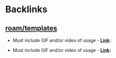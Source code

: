 
# Backlinks
## [roam/templates](<roam/templates.md>)
- Must include GIF and/or video of usage
        - **[Link](<Link.md>):**

- Must include GIF and/or video of usage
        - **[Link](<Link.md>):**

